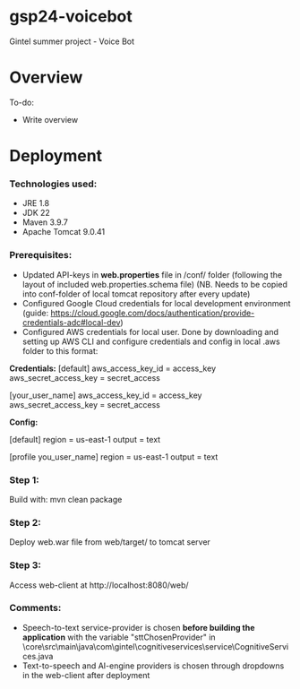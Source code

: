 # gsp24-voicebot

Gintel summer project - Voice Bot

# Overview

To-do:
- Write overview

# Deployment

### Technologies used:
- JRE 1.8
- JDK 22
- Maven 3.9.7
- Apache Tomcat 9.0.41

### Prerequisites:
- Updated API-keys in **web.properties** file in /conf/ folder (following the layout of included web.properties.schema file) (NB. Needs to be copied into conf-folder of local tomcat repository after every update)
- Configured Google Cloud credentials for local development environment (guide: https://cloud.google.com/docs/authentication/provide-credentials-adc#local-dev)
- Configured AWS credentials for local user. Done by downloading and setting up AWS CLI and configure credentials and config in local .aws folder to this format:

**Credentials:**
[default]
aws_access_key_id = access_key
aws_secret_access_key = secret_access


[your_user_name]
aws_access_key_id = access_key
aws_secret_access_key = secret_access

**Config:**

[default]
region = us-east-1
output = text

[profile you_user_name]
region = us-east-1
output = text


### Step 1:
Build with: mvn clean package

### Step 2:
Deploy web.war file from web/target/ to tomcat server

### Step 3:
Access web-client at http://localhost:8080/web/

### Comments:
- Speech-to-text service-provider is chosen **before building the application** with the variable "sttChosenProvider" in \core\src\main\java\com\gintel\cognitiveservices\service\CognitiveServices.java
- Text-to-speech and AI-engine providers is chosen through dropdowns in the web-client after deployment

